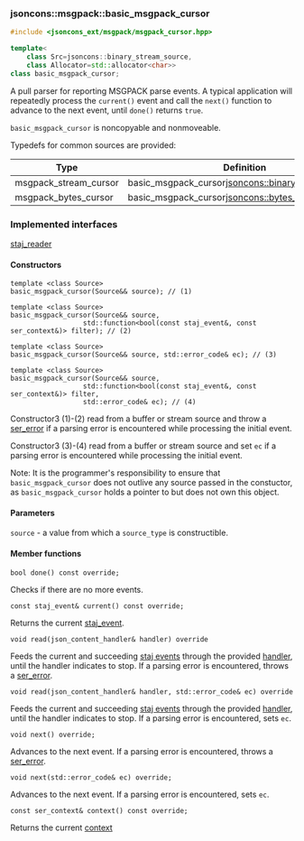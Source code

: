 ### jsoncons::msgpack::basic_msgpack_cursor

```c++
#include <jsoncons_ext/msgpack/msgpack_cursor.hpp>

template<
    class Src=jsoncons::binary_stream_source,
    class Allocator=std::allocator<char>>
class basic_msgpack_cursor;
```

A pull parser for reporting MSGPACK parse events. A typical application will 
repeatedly process the `current()` event and call the `next()`
function to advance to the next event, until `done()` returns `true`.

`basic_msgpack_cursor` is noncopyable and nonmoveable.

Typedefs for common sources are provided:

Type                |Definition
--------------------|------------------------------
msgpack_stream_cursor  |basic_msgpack_cursor<jsoncons::binary_stream_source>
msgpack_bytes_cursor   |basic_msgpack_cursor<jsoncons::bytes_source>

### Implemented interfaces

[staj_reader](staj_reader.md)

#### Constructors

    template <class Source>
    basic_msgpack_cursor(Source&& source); // (1)

    template <class Source>
    basic_msgpack_cursor(Source&& source,
                      std::function<bool(const staj_event&, const ser_context&)> filter); // (2)

    template <class Source>
    basic_msgpack_cursor(Source&& source, std::error_code& ec); // (3)

    template <class Source>
    basic_msgpack_cursor(Source&& source,
                      std::function<bool(const staj_event&, const ser_context&)> filter, 
                      std::error_code& ec); // (4)

Constructor3 (1)-(2) read from a buffer or stream source and throw a 
[ser_error](ser_error.md) if a parsing error is encountered while processing the initial event.

Constructor3 (3)-(4) read from a buffer or stream source and set `ec`
if a parsing error is encountered while processing the initial event.

Note: It is the programmer's responsibility to ensure that `basic_msgpack_cursor` does not outlive any source passed in the constuctor, 
as `basic_msgpack_cursor` holds a pointer to but does not own this object.

#### Parameters

`source` - a value from which a `source_type` is constructible. 

#### Member functions

    bool done() const override;
Checks if there are no more events.

    const staj_event& current() const override;
Returns the current [staj_event](staj_event.md).

    void read(json_content_handler& handler) override
Feeds the current and succeeding [staj events](staj_event.md) through the provided
[handler](basic_json_content_handler.md), until the handler indicates
to stop. If a parsing error is encountered, throws a [ser_error](ser_error.md).

    void read(json_content_handler& handler, std::error_code& ec) override
Feeds the current and succeeding [staj events](staj_event.md) through the provided
[handler](basic_json_content_handler.md), until the handler indicates
to stop. If a parsing error is encountered, sets `ec`.

    void next() override;
Advances to the next event. If a parsing error is encountered, throws a 
[ser_error](ser_error.md).

    void next(std::error_code& ec) override;
Advances to the next event. If a parsing error is encountered, sets `ec`.

    const ser_context& context() const override;
Returns the current [context](ser_context.md)


